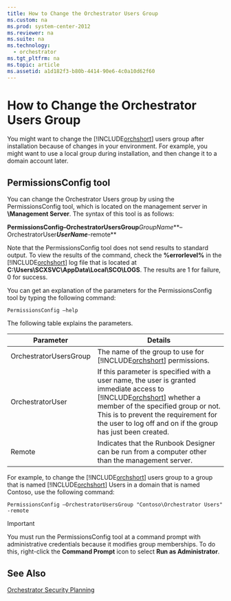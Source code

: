 ```yaml
---
title: How to Change the Orchestrator Users Group
ms.custom: na
ms.prod: system-center-2012
ms.reviewer: na
ms.suite: na
ms.technology: 
  - orchestrator
ms.tgt_pltfrm: na
ms.topic: article
ms.assetid: a1d182f3-b80b-4414-90e6-4c0a10d62f60
---
```

# How to Change the Orchestrator Users Group
You might want to change the [!INCLUDE[orchshort](Token/orchshort_md.md)] users group after installation because of changes in your environment. For example, you might want to use a local group during installation, and then change it to a domain account later.

## PermissionsConfig tool
You can change the Orchestrator Users group by using the PermissionsConfig tool, which is located on the management server in **<InstallDir>\\Management Server**. The syntax of this tool is as follows:

**PermissionsConfig–OrchestratorUsersGroup***GroupName***–OrchestratorUser***UserName***\-remote**

Note that the PermissionsConfig tool does not send results to standard output. To view the results of the command, check the **%errorlevel%** in the [!INCLUDE[orchshort](Token/orchshort_md.md)] log file that is located at **C:\\Users\\SCXSVC\\AppData\\Local\\SCO\\LOGS**. The results are 1 for failure, 0 for success.

You can get an explanation of the parameters for the PermissionsConfig tool by typing the following command:

```
PermissionsConfig –help
```

The following table explains the parameters.

|Parameter|Details|
|-------------|-----------|
|OrchestratorUsersGroup|The name of the group to use for [!INCLUDE[orchshort](Token/orchshort_md.md)] permissions.|
|OrchestratorUser|If this parameter is specified with a user name, the user is granted immediate access to [!INCLUDE[orchshort](Token/orchshort_md.md)] whether a member of the specified group or not. This is to prevent the requirement for the user to log off and on if the group has just been created.|
|Remote|Indicates that the Runbook Designer can be run from a computer other than the management server.|

For example, to change the [!INCLUDE[orchshort](Token/orchshort_md.md)] users group to a group that is named [!INCLUDE[orchshort](Token/orchshort_md.md)] Users in a domain that is named Contoso, use the following command:

```
PermissionsConfig –OrchestratorUsersGroup "Contoso\Orchestrator Users" -remote
```

> [!IMPORTANT]
> You must run the PermissionsConfig tool at a command prompt with administrative credentials because it modifies group memberships. To do this, right\-click the **Command Prompt** icon to select **Run as Administrator**.

## See Also
[Orchestrator Security Planning](assetId:///358c5344-8649-4d40-a53c-37f8e70e58f6)


